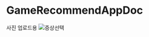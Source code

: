 # GameRecommendAppDoc
사진 업로드용
![증상선택](https://user-images.githubusercontent.com/63271979/79303797-bb8aa100-7f2a-11ea-8b11-3755bb0973a2.png)
